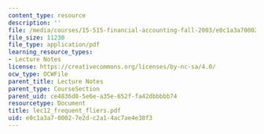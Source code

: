 ```yaml
---
content_type: resource
description: ''
file: /media/courses/15-515-financial-accounting-fall-2003/e0c1a3a700027e2dc2a14ac7ae4e38f3_lec12_frequent_fliers.pdf
file_size: 11230
file_type: application/pdf
learning_resource_types:
- Lecture Notes
license: https://creativecommons.org/licenses/by-nc-sa/4.0/
ocw_type: OCWFile
parent_title: Lecture Notes
parent_type: CourseSection
parent_uid: ce4836d8-5e6e-a35e-652f-fa42dbbbbb74
resourcetype: Document
title: lec12_frequent_fliers.pdf
uid: e0c1a3a7-0002-7e2d-c2a1-4ac7ae4e38f3
---
```

